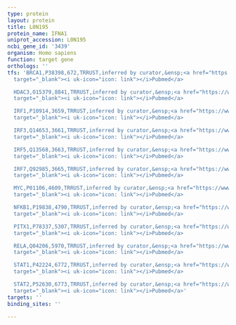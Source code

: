 ```yaml
---
type: protein
layout: protein
title: L0N195
protein_name: IFNA1
uniprot_accession: L0N195
ncbi_gene_id: '3439'
organism: Homo sapiens
function: target gene
orthologs: ''
tfs: 'BRCA1,P38398,672,TRRUST,inferred by curator,&ensp;<a href="https://www.ncbi.nlm.nih.gov/pubmed/?term=17374731%5Buid%5D+OR+29087512%5Buid%5D"
  target="_blank"><i uk-icon="icon: link"></i>Pubmed</a>

  HDAC3,O15379,8841,TRRUST,inferred by curator,&ensp;<a href="https://www.ncbi.nlm.nih.gov/pubmed/?term=22685561%5Buid%5D+OR+29087512%5Buid%5D"
  target="_blank"><i uk-icon="icon: link"></i>Pubmed</a>

  IRF1,P10914,3659,TRRUST,inferred by curator,&ensp;<a href="https://www.ncbi.nlm.nih.gov/pubmed/?term=7606736%5Buid%5D+OR+12077266%5Buid%5D+OR+29087512%5Buid%5D"
  target="_blank"><i uk-icon="icon: link"></i>Pubmed</a>

  IRF3,Q14653,3661,TRRUST,inferred by curator,&ensp;<a href="https://www.ncbi.nlm.nih.gov/pubmed/?term=15331713%5Buid%5D+OR+12242290%5Buid%5D+OR+29087512%5Buid%5D"
  target="_blank"><i uk-icon="icon: link"></i>Pubmed</a>

  IRF5,Q13568,3663,TRRUST,inferred by curator,&ensp;<a href="https://www.ncbi.nlm.nih.gov/pubmed/?term=17301153%5Buid%5D+OR+29087512%5Buid%5D"
  target="_blank"><i uk-icon="icon: link"></i>Pubmed</a>

  IRF7,Q92985,3665,TRRUST,inferred by curator,&ensp;<a href="https://www.ncbi.nlm.nih.gov/pubmed/?term=12077266%5Buid%5D+OR+12242290%5Buid%5D+OR+21670437%5Buid%5D+OR+29087512%5Buid%5D"
  target="_blank"><i uk-icon="icon: link"></i>Pubmed</a>

  MYC,P01106,4609,TRRUST,inferred by curator,&ensp;<a href="https://www.ncbi.nlm.nih.gov/pubmed/?term=16270532%5Buid%5D+OR+29087512%5Buid%5D"
  target="_blank"><i uk-icon="icon: link"></i>Pubmed</a>

  NFKB1,P19838,4790,TRRUST,inferred by curator,&ensp;<a href="https://www.ncbi.nlm.nih.gov/pubmed/?term=8035474%5Buid%5D+OR+15331713%5Buid%5D+OR+29087512%5Buid%5D"
  target="_blank"><i uk-icon="icon: link"></i>Pubmed</a>

  PITX1,P78337,5307,TRRUST,inferred by curator,&ensp;<a href="https://www.ncbi.nlm.nih.gov/pubmed/?term=12242290%5Buid%5D+OR+29087512%5Buid%5D"
  target="_blank"><i uk-icon="icon: link"></i>Pubmed</a>

  RELA,Q04206,5970,TRRUST,inferred by curator,&ensp;<a href="https://www.ncbi.nlm.nih.gov/pubmed/?term=8035474%5Buid%5D+OR+15331713%5Buid%5D+OR+29087512%5Buid%5D"
  target="_blank"><i uk-icon="icon: link"></i>Pubmed</a>

  STAT1,P42224,6772,TRRUST,inferred by curator,&ensp;<a href="https://www.ncbi.nlm.nih.gov/pubmed/?term=17050680%5Buid%5D+OR+18616672%5Buid%5D+OR+29087512%5Buid%5D"
  target="_blank"><i uk-icon="icon: link"></i>Pubmed</a>

  STAT2,P52630,6773,TRRUST,inferred by curator,&ensp;<a href="https://www.ncbi.nlm.nih.gov/pubmed/?term=15827155%5Buid%5D+OR+29087512%5Buid%5D"
  target="_blank"><i uk-icon="icon: link"></i>Pubmed</a>'
targets: ''
binding_sites: ''

---
```

